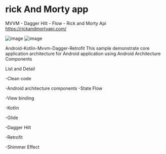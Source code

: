 # rick And Morty app
MVVM - Dagger Hilt - Flow - Rick and Morty Api 
https://rickandmortyapi.com/

![image](https://user-images.githubusercontent.com/46654557/223408077-69a0c04b-e83b-4fa4-8462-4283a4af1a48.png) ![image](https://user-images.githubusercontent.com/46654557/223407780-706e9590-378b-4c81-a1f4-14163104436d.png)


Android-Kotlin-Mvvm-Dagger-Retrofit
This sample demonstrate core application architecture for Android application using Android Architecture Components

List and Detail


-Clean code

-Android architecture components -State Flow

-View binding

-Kotlin

-Glide

-Dagger Hilt

-Retrofit

-Shimmer Effect 



